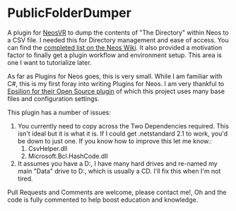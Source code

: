 # PublicFolderDumper

A plugin for [NeosVR](https://neos.com) to dump the contents of "The Directory" within Neos to a CSV file. I needed this for Directory management and ease of access. You can find the [completed list on the Neos Wiki](https://wiki.neos.com/List_of_Public_Folders). It also provided a motivation factor to finally get a plugin workflow and environment setup. This area is one I want to tutorialize later.

As far as Plugins for Neos goes, this is very small. While I am familiar with C#, this is my first foray into writing Plugins for Neos. I am very thankful to [Epsilion for their Open Source plugin](https://github.com/Aerizeon/NeosWikiAssetGenerator) of which this project uses many base files and configuration settings.

This plugin has a number of issues:

1. You currently need to copy across the Two Dependencies required. This isn't ideal but it is what it is. If I could get .netstandard 2.1 to work, you'd be down to just one. If you know how to improve this let me know.:
   1. CsvHelper.dll
   2. Microsoft.Bcl.HashCode.dll
2. It assumes you have a D:, I have many hard drives and re-named my main "Data" drive to D:, which is usually a CD. I'll fix this when I'm not tired.

Pull Requests and Comments are welcome, please contact me!, Oh and the code is fully commented to help boost education and knowledge.
